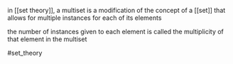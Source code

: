 in [[set theory]], a multiset is a modification of the concept of a [[set]] that allows for multiple instances for each of its elements

the number of instances given to each element is called the multiplicity of that element in the multiset

#set_theory 